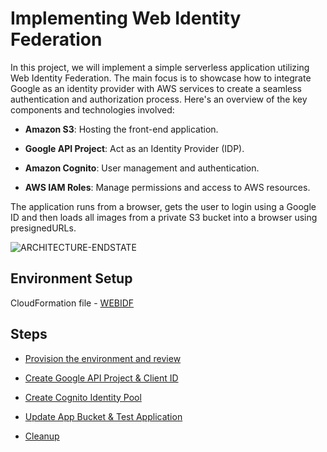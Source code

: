 
#                                                   Implementing Web Identity Federation

In this project, we will implement a simple serverless application utilizing Web Identity Federation. The main focus is to showcase how to integrate Google as an identity provider with AWS services to create a seamless authentication and authorization process. Here's an overview of the key components and technologies involved:




- **Amazon S3**: Hosting the front-end application.

- **Google API Project**: Act as an Identity Provider (IDP).

- **Amazon Cognito**: User management and authentication.

- **AWS IAM Roles**: Manage permissions and access to AWS resources.

The application runs from a browser, gets the user to login using a Google ID and then loads all images from a private S3 bucket into a browser using presignedURLs.




![ARCHITECTURE-ENDSTATE](https://github.com/user-attachments/assets/9eadb523-2c97-4ed7-8644-fa5399e83b08)



## Environment Setup

CloudFormation file - [WEBIDF](https://console.aws.amazon.com/cloudformation/home?region=us-east-1#/stacks/quickcreate?templateURL=https://learn-cantrill-labs.s3.amazonaws.com/aws-cognito-web-identity-federation/WEBIDF.yaml&stackName=WEBIDF)

## Steps

 - [Provision the environment and review](https://github.com/amruthkp/AWS-Projects/blob/main/AWS-Cognito/Web-Identity-Federation/Steps/Provision%20the%20Environment.md)

 - [Create Google API Project & Client ID](https://github.com/amruthkp/AWS-Projects/blob/main/AWS-Cognito/Web-Identity-Federation/Steps/Create%20Cognito%20Identity%20Pool.md)
 
 - [Create Cognito Identity Pool](https://github.com/amruthkp/AWS-Projects/blob/main/AWS-Cognito/Web-Identity-Federation/Steps/Create%20Cognito%20Identity%20Pool.md)

 - [Update App Bucket & Test Application](https://github.com/amruthkp/AWS-Projects/blob/main/AWS-Cognito/Web-Identity-Federation/Steps/Test%20App%20Bucket%20Application.md)

 - [Cleanup](https://github.com/amruthkp/AWS-Projects/blob/main/AWS-Cognito/Web-Identity-Federation/Steps/Cleanup.md) 


